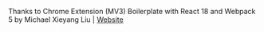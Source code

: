 Thanks to Chrome Extension (MV3) Boilerplate with React 18 and Webpack 5 by Michael Xieyang Liu | [Website](https://lxieyang.github.io)
